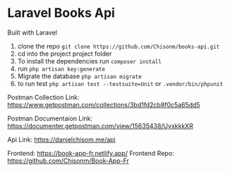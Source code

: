 # Laravel Books Api
Built with Laravel 


1. clone the repo `git clone https://github.com/Chisonm/books-api.git`
2. cd into the project project folder
3. To install the dependencies run `composer install`
4. run `php artisan key:generate`
5. Migrate the database `php artisan migrate`
6. to run test `php artisan test --testsuite=Unit` or `.vendor/bin/phpunit`


Postman Collection Link: https://www.getpostman.com/collections/3bd1fd2cb8f0c5a65dd5

Postman Documentaion Link: https://documenter.getpostman.com/view/15635438/UyxkkkXR

Api Link: https://danielchisom.me/api

Frontend: https://book-app-fr.netlify.app/
Frontend Repo: https://github.com/Chisonm/Book-App-Fr
